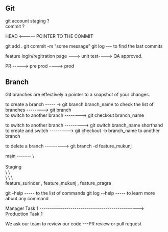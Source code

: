 ## Git 

git account 
staging ? \
commit ? 

HEAD <----- POINTER TO THE COMMIT 

git add .
git commit -m "some message"
git log  --- to find the last commits 



feature login/regitration page ---> unit test----> QA approved. 

PR -----> pre prod ----> prod

## Branch
Git branches are effectively a pointer to a snapshot of your changes.

to create a branch                ----- ->  git branch branch_name
to check the list of branches     -------->  git branch   
to switch to another branch       --------> git checkout branch_name  

to switch to another branch       ---------> git switch branch_name
shorthand to create and switch    ---------> git checkout -b branch_name 
to another branch 

to delete a branch                ---------> git branch -d feature_mukunj

main -------
        \   
         \
        Staging             
            \               \                           \
             \               \                           \      
            feature_surinder   , feature_mukunj   , feature_pragra 




git -help          ----- to the list of commands 
git log --help     ----- to learn more about any command



Manager 
Task 1 ------------------------------------------------> Production 
Task 1 


We ask our team to review our code ---PR review or pull request





















